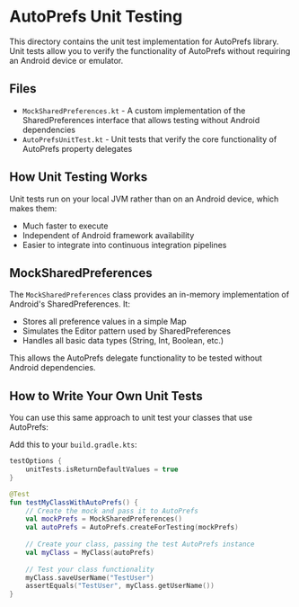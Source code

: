 # AutoPrefs Unit Testing

This directory contains the unit test implementation for AutoPrefs library. Unit tests allow you to verify the functionality of AutoPrefs without requiring an Android device or emulator.

## Files

- `MockSharedPreferences.kt` - A custom implementation of the SharedPreferences interface that allows testing without Android dependencies
- `AutoPrefsUnitTest.kt` - Unit tests that verify the core functionality of AutoPrefs property delegates

## How Unit Testing Works

Unit tests run on your local JVM rather than on an Android device, which makes them:
- Much faster to execute
- Independent of Android framework availability
- Easier to integrate into continuous integration pipelines

## MockSharedPreferences

The `MockSharedPreferences` class provides an in-memory implementation of Android's SharedPreferences. It:
- Stores all preference values in a simple Map
- Simulates the Editor pattern used by SharedPreferences
- Handles all basic data types (String, Int, Boolean, etc.)

This allows the AutoPrefs delegate functionality to be tested without Android dependencies.

## How to Write Your Own Unit Tests

You can use this same approach to unit test your classes that use AutoPrefs:

Add this to your `build.gradle.kts`:

```kotlin
testOptions {
    unitTests.isReturnDefaultValues = true
}
```


```kotlin
@Test
fun testMyClassWithAutoPrefs() {
    // Create the mock and pass it to AutoPrefs
    val mockPrefs = MockSharedPreferences()
    val autoPrefs = AutoPrefs.createForTesting(mockPrefs)
    
    // Create your class, passing the test AutoPrefs instance
    val myClass = MyClass(autoPrefs)
    
    // Test your class functionality
    myClass.saveUserName("TestUser")
    assertEquals("TestUser", myClass.getUserName())
}
```